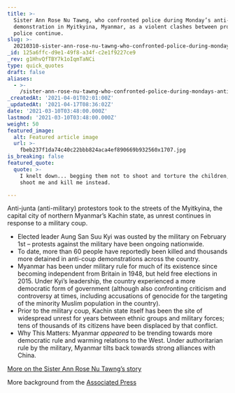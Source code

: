 ```yaml
---
title: >-
  Sister Ann Rose Nu Tawng, who confronted police during Monday’s anti-coup
  demonstration in Myitkyina, Myanmar, as a violent clashes between protests and
  police continue.
slug: >-
  20210310-sister-ann-rose-nu-tawng-who-confronted-police-during-monday-s-anti-coup-demonstration-in
_id: 125a6ffc-d9e1-49f8-a34f-c2e1f9227ce9
_rev: g1HhvQfTBY7k1oIqmTaNCi
type: quick_quotes
draft: false
aliases:
  - >-
    /sister-ann-rose-nu-tawng-who-confronted-police-during-mondays-anti-coup-demonstration-in-myitkyina-myanmar-as-a-violent-clashes-between-protests-and-police-continue/
_createdAt: '2021-04-01T02:01:00Z'
_updatedAt: '2021-04-17T08:36:02Z'
date: '2021-03-10T03:48:00.000Z'
lastmod: '2021-03-10T03:48:00.000Z'
weight: 50
featured_image:
  alt: Featured article image
  url: >-
    fbeb237f1da74c40c22bbb824aca4ef890669b932560x1707.jpg
is_breaking: false
featured_quote:
  quote: >-
    I knelt down... begging them not to shoot and torture the children, but to
    shoot me and kill me instead.

---
```

Anti-junta (anti-military) protestors took to the streets of the Myitkyina, the capital city of northern Myanmar’s Kachin state, as unrest continues in response to a military coup.

* Elected leader Aung San Suu Kyi was ousted by the military on February 1st – protests against the military have been ongoing nationwide.
* To date, more than 60 people have reportedly been killed and thousands more detained in anti-coup demonstrations across the country.
* Myanmar has been under military rule for much of its existence since becoming independent from Britain in 1948, but held free elections in 2015. Under Kyi’s leadership, the country experienced a more democratic form of government (although also confronting criticism and controversy at times, including accusations of genocide for the targeting of the minority Muslim population in the country).
* Prior to the military coup, Kachin state itself has been the site of widespread unrest for years between ethnic groups and military forces; tens of thousands of its citizens have been displaced by that conflict.
* Why This Matters: Myanmar *appeared* to be trending towards more democratic rule and warming relations to the West. Under authoritarian rule by the military, Myanmar tilts back towards strong alliances with China.

[More on the Sister Ann Rose Nu Tawng’s story](https://www.cbsnews.com/news/myanmar-news-coup-protest-nun-tells-police-shoot-me-instead-kachin/)

More background from the [Associated Press](https://apnews.com/article/myanmar-brutal-crackdown-on-protests-fa04e942ac4b4abba0e9a29692dbbbc6)